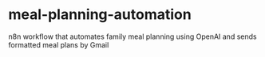 # meal-planning-automation
n8n workflow that automates family meal planning using OpenAI and sends formatted meal plans by Gmail
